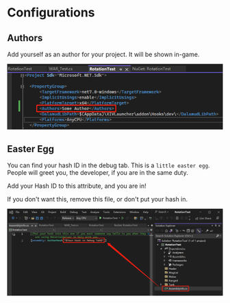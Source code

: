 # Configurations

## Authors

Add yourself as an author for your project. It will be shown in-game.

![Authors](assets/1680590431366.png)

## Easter Egg

You can find your hash ID in the debug tab. This is a `little easter egg`.  People will greet you, the developer, if you are in the same duty. 

Add your Hash ID to this attribute, and you are in!

If you don't want this, remove this file, or don't put your hash in.

![Add your hash](assets/1680590541585.png)
